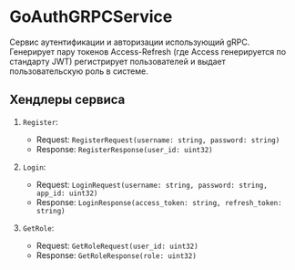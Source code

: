 # GoAuthGRPCService
Сервис аутентификации и авторизации использующий gRPC. Генерирует пару токенов Access-Refresh (где Access генерируется по стандарту JWT) регистрирует пользователей и выдает пользовательскую роль в системе.

## Хендлеры сервиса
1. `Register`:
   - Request: `RegisterRequest(username: string, password: string)`
   - Response: `RegisterResponse(user_id: uint32)`

2. `Login`:
   - Request: `LoginRequest(username: string, password: string, app_id: uint32)`
   - Response: `LoginResponse(access_token: string, refresh_token: string)`

3. `GetRole`:
   - Request: `GetRoleRequest(user_id: uint32)`
   - Response: `GetRoleResponse(role: uint32)`

